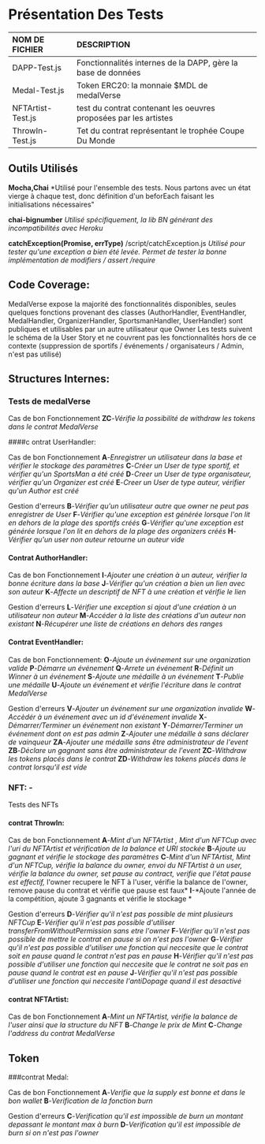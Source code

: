# Présentation Des Tests


|NOM DE FICHIER|DESCRIPTION|
|:---|:---|
|DAPP-Test.js|Fonctionnalités internes de la DAPP, gère la base de données|
|Medal-Test.js|Token ERC20: la monnaie $MDL de medalVerse|
|NFTArtist-Test.js|test du contrat contenant les oeuvres proposées par les artistes|
|ThrowIn-Test.js|Tet du contrat représentant le trophée Coupe Du Monde|


## Outils Utilisés

**Mocha,Chai**
*Utilisé pour l'ensemble des tests.
Nous partons avec un état vierge à chaque test, donc définition d'un beforEach faisant les initialisations nécessaires"

**chai-bignumber**
*Utilisé spécifiquement, la lib BN générant des incompatibilités avec Heroku*

**catchException(Promise, errType)**  /script/catchException.js
*Utilisé pour tester qu'une exception a bien été levée. Permet de tester la bonne implémentation de modifiers / assert /require*


## Code Coverage:

MedalVerse expose la majorité des fonctionnalités disponibles, seules quelques fonctions provenant des classes (AuthorHandler, EventHandler, MedalHandler, OrganizerHandler, SportsmanHandler, UserHandler) sont publiques et utilisables par un autre utilisateur que Owner
Les tests suivent le schéma de la User Story et ne couvrent pas les fonctionnalités hors de ce contexte  (suppression de sportifs / événements / organisateurs / Admin, n'est pas utilisé)


## Structures Internes:

### Tests de medalVerse

Cas de bon Fonctionnement
  **ZC**-*Vérifie la possibilité de withdraw les tokens dans le contrat MedalVerse*

####c ontrat UserHandler:

Cas de bon Fonctionnement
  **A**-*Enregistrer un utilisateur dans la base et vérifier le stockage des paramètres*
  **C**-*Créer un User de type sportif, et vérifier qu'un SportsMan a été créé*
  **D**-*Creer un User de type organisateur, vérifier qu'un Organizer est créé*
  **E**-*Creer un User de type auteur, vérifier qu'un Author est créé*

Gestion d'erreurs
  **B**-*Vérifier qu'un utilisateur autre que owner ne peut pas enregistrer de User*
  **F**-*Vérifier qu'une exception est générée lorsque l'on lit en dehors de la plage des sportifs créés*
  **G**-*Vérifier qu'une exception est générée lorsque l'on lit en dehors de la plage des organizers créés*
  **H**-*Vérifier qu'un user non auteur retourne un auteur vide*
  
#### Contrat AuthorHandler:

Cas de bon Fonctionnement
  **I**-*Ajouter une création à un auteur, vérifier la bonne écriture dans la base*
  **J**-*Vérifier qu'un création a bien un lien avec son auteur*
  **K**-*Affecte un descriptif de NFT à une création et vérifie le lien*
 
Gestion d'erreurs
  **L**-*Vérifier une exception si ajout d'une création à un utilisateur non auteur*
  **M**-*Accéder à la liste des créations d'un auteur non existant*
  **N**-*Récupérer une liste de créations en dehors des ranges*
  
#### Contrat EventHandler:

Cas de bon Fonctionnement:
  **O**-*Ajoute un événement sur une organization valide*
  **P**-*Démarre un événement*
  **Q**-*Arrete un événement*
  **R**-*Définit un Winner à un événement*
  **S**-*Ajoute une médaille à un événement*
  **T**-*Publie une médaille*
  **U**-*Ajoute un événement et vérifie l'écriture dans le contrat MedalVerse*
  
Gestion d'erreurs
  **V**-*Ajouter un événement sur une organization invalide*
  **W**-*Accèdér à un événement avec un id d'événement invalide*
  **X**-*Démarrer/Terminer un événement non existant*
  **Y**-*Démarrer/Terminer un événement dont on est pas admin*
  **Z**-*Ajouter une médaille à sans déclarer de vainqueur*
  **ZA**-*Ajouter une médaille sans être administrateur de l'event*
  **ZB**-*Déclare un gagnant sans être administrateur de l'event*
  **ZC**-*Withdraw les tokens placés dans le contrat*
  **ZD**-*Withdraw les tokens placés dans le contrat lorsqu'il est vide*
  

### NFT:            -

Tests des NFTs

#### contrat ThrowIn: 

Cas de bon Fonctionnement
  **A**-*Mint d'un NFTArtist , Mint d'un NFTCup avec l'uri du NFTArtist et vérification de la balance et URI stockée*
  **B**-*Ajoute uu gagnant et vérifie le stockage des paramètres*
  **C**-*Mint d'un NFTArtist, Mint d'un NFTCup, vérifie la balance du owner, envoi du NFTArtist à un user, vérifie la balance du owner, set pause au contract, verifie que l'état pause est effectif,*
    l'owner recupere le NFT à l'user, vérifie la balance de l'owner, remove pause du contrat et vérifie que pause est faux*
  **I**-*Ajoute l'année de la compétition, ajoute 3 gagnants et vérifie le stockage *


Gestion d'erreurs
  **D**-*Vérifier qu'il n'est pas possible de mint plusieurs NFTCup*
  **E**-*Vérifier qu'il n'est pas possible d'utiliser transferFromWithoutPermission sans etre l'owner*
  **F**-*Vérifier qu'il n'est pas possible de mettre le contrat en pause si on n'est pas l'owner*
  **G**-*Vérifier qu'il n'est pas possible d'utiliser une fonction qui neccesite que le contrat soit en pause quand le contrat n'est pas en pause*
  **H**-*Vérifier qu'il n'est pas possible d'utiliser une fonction qui neccesite que le contrat ne soit pas en pause quand le contrat est en pause*
  **J**-*Vérifier qu'il n'est pas possible d'utiliser une fonction qui neccesite l'antiDopage quand il est desactivé*

#### contrat NFTArtist:

Cas de bon Fonctionnement
  **A**-*Mint un NFTArtist, vérifie la balance de l'user ainsi que la structure du NFT*
  **B**-*Change le prix de Mint*
  **C**-*Change l'address du contrat MedalVerse*



## Token


###contrat Medal:

Cas de bon Fonctionnement
  **A**-*Verifie que la supply est bonne et dans le bon wallet*
  **B**-*Verification de la fonction burn*

Gestion d'erreurs
  **C**-*Verification qu'il est impossible de burn un montant depassant le montant max à burn*
  **D**-*Verification qu'il est impossible de burn si on n'est pas l'owner*


  
